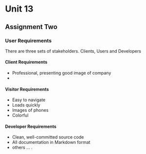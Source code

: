 # Unit 13

## Assignment Two

### User Requirements
There are three sets of stakeholders. Clients, Users and Developers

#### Client Requirements
- Professional, presenting good image of company  
-

#### Visitor Requirements
- Easy to navigate
- Loads quickly
- Images of phones
- Colorful

#### Developer Requirements

- Clean, well-committed source code
- All documentation in Markdown format
- others ...
.